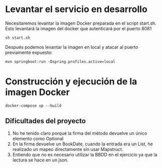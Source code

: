 # Levantar el servicio en desarrollo
Necesitaremos levantar la imagen Docker preparada en el script start.sh.
Esto levantará la imagen del docker que autenticará por el puerto 8081
````
sh start.sh
````
Después podemos levantar la imagen en local y atacar al puerto previamente expuesto:
````
mvn springboot:run -Dspring.profiles.active=local 
````

# Construcción y ejecución de la imagen Docker
````
docker-compose up --build
````




## Dificultades del proyecto

1. No he tenido claro porqué la firma del método devuelve un único elemento como Optional 
2. En la firma devuelve un BookDate, cuando la entrada era un List<Book>, he realizado un mapeo directamente sin 
usar Mapstruct.
3. Entiendo que no es necesario utilizar la BBDD en el ejercicio ya que la lectura se hace en un json.
